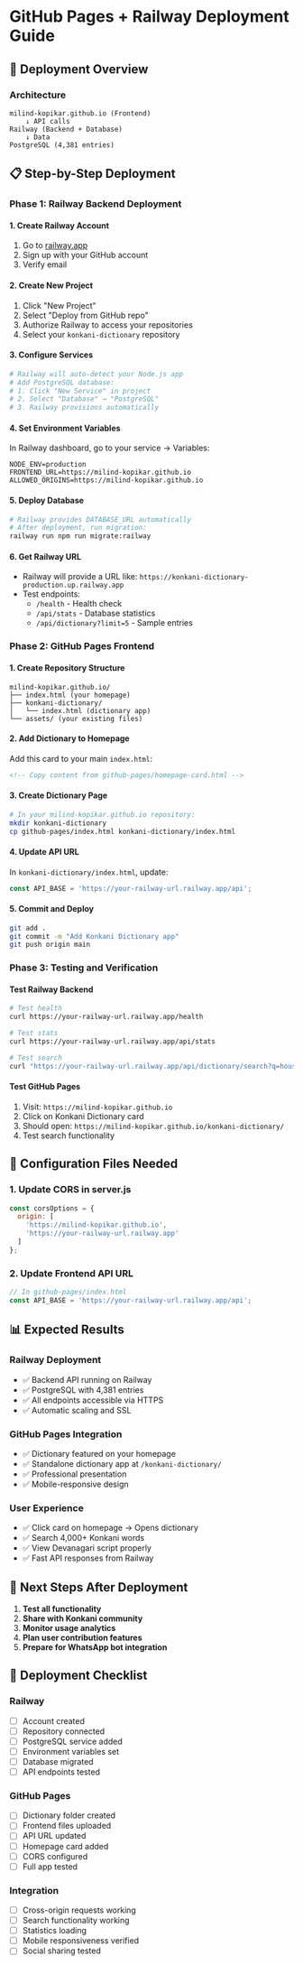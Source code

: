 # GitHub Pages + Railway Deployment Guide

## 🎯 Deployment Overview

### Architecture
```
milind-kopikar.github.io (Frontend)
    ↓ API calls
Railway (Backend + Database)
    ↓ Data
PostgreSQL (4,381 entries)
```

## 📋 Step-by-Step Deployment

### Phase 1: Railway Backend Deployment

#### 1. Create Railway Account
1. Go to [railway.app](https://railway.app)
2. Sign up with your GitHub account
3. Verify email

#### 2. Create New Project
1. Click "New Project"
2. Select "Deploy from GitHub repo"
3. Authorize Railway to access your repositories
4. Select your `konkani-dictionary` repository

#### 3. Configure Services
```bash
# Railway will auto-detect your Node.js app
# Add PostgreSQL database:
# 1. Click "New Service" in project
# 2. Select "Database" → "PostgreSQL"
# 3. Railway provisions automatically
```

#### 4. Set Environment Variables
In Railway dashboard, go to your service → Variables:
```
NODE_ENV=production
FRONTEND_URL=https://milind-kopikar.github.io
ALLOWED_ORIGINS=https://milind-kopikar.github.io
```

#### 5. Deploy Database
```bash
# Railway provides DATABASE_URL automatically
# After deployment, run migration:
railway run npm run migrate:railway
```

#### 6. Get Railway URL
- Railway will provide a URL like: `https://konkani-dictionary-production.up.railway.app`
- Test endpoints:
  - `/health` - Health check
  - `/api/stats` - Database statistics
  - `/api/dictionary?limit=5` - Sample entries

### Phase 2: GitHub Pages Frontend

#### 1. Create Repository Structure
```
milind-kopikar.github.io/
├── index.html (your homepage)
├── konkani-dictionary/
│   └── index.html (dictionary app)
└── assets/ (your existing files)
```

#### 2. Add Dictionary to Homepage
Add this card to your main `index.html`:
```html
<!-- Copy content from github-pages/homepage-card.html -->
```

#### 3. Create Dictionary Page
```bash
# In your milind-kopikar.github.io repository:
mkdir konkani-dictionary
cp github-pages/index.html konkani-dictionary/index.html
```

#### 4. Update API URL
In `konkani-dictionary/index.html`, update:
```javascript
const API_BASE = 'https://your-railway-url.railway.app/api';
```

#### 5. Commit and Deploy
```bash
git add .
git commit -m "Add Konkani Dictionary app"
git push origin main
```

### Phase 3: Testing and Verification

#### Test Railway Backend
```bash
# Test health
curl https://your-railway-url.railway.app/health

# Test stats
curl https://your-railway-url.railway.app/api/stats

# Test search
curl "https://your-railway-url.railway.app/api/dictionary/search?q=house"
```

#### Test GitHub Pages
1. Visit: `https://milind-kopikar.github.io`
2. Click on Konkani Dictionary card
3. Should open: `https://milind-kopikar.github.io/konkani-dictionary/`
4. Test search functionality

## 🔧 Configuration Files Needed

### 1. Update CORS in server.js
```javascript
const corsOptions = {
  origin: [
    'https://milind-kopikar.github.io',
    'https://your-railway-url.railway.app'
  ]
};
```

### 2. Update Frontend API URL
```javascript
// In github-pages/index.html
const API_BASE = 'https://your-railway-url.railway.app/api';
```

## 📊 Expected Results

### Railway Deployment
- ✅ Backend API running on Railway
- ✅ PostgreSQL with 4,381 entries
- ✅ All endpoints accessible via HTTPS
- ✅ Automatic scaling and SSL

### GitHub Pages Integration
- ✅ Dictionary featured on your homepage
- ✅ Standalone dictionary app at `/konkani-dictionary/`
- ✅ Professional presentation
- ✅ Mobile-responsive design

### User Experience
- ✅ Click card on homepage → Opens dictionary
- ✅ Search 4,000+ Konkani words
- ✅ View Devanagari script properly
- ✅ Fast API responses from Railway

## 🚀 Next Steps After Deployment

1. **Test all functionality**
2. **Share with Konkani community**
3. **Monitor usage analytics**
4. **Plan user contribution features**
5. **Prepare for WhatsApp bot integration**

## 📝 Deployment Checklist

### Railway
- [ ] Account created
- [ ] Repository connected
- [ ] PostgreSQL service added
- [ ] Environment variables set
- [ ] Database migrated
- [ ] API endpoints tested

### GitHub Pages
- [ ] Dictionary folder created
- [ ] Frontend files uploaded
- [ ] API URL updated
- [ ] Homepage card added
- [ ] CORS configured
- [ ] Full app tested

### Integration
- [ ] Cross-origin requests working
- [ ] Search functionality working
- [ ] Statistics loading
- [ ] Mobile responsiveness verified
- [ ] Social sharing tested